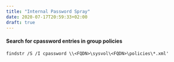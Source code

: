 ```yaml
---
title: "Internal Password Spray"
date: 2020-07-17T20:59:33+02:00
draft: true
---
```


#### Search for cpassword entries in group policies

```findstr /S /I cpassword \\<FQDN>\sysvol\<FQDN>\policies\*.xml'```


